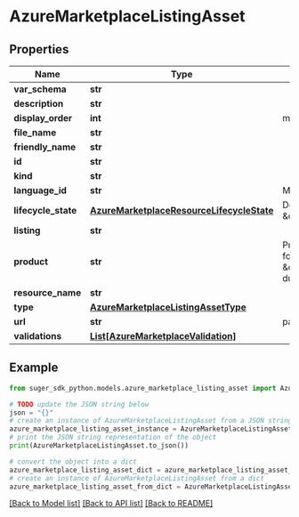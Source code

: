 # AzureMarketplaceListingAsset


## Properties

Name | Type | Description | Notes
------------ | ------------- | ------------- | -------------
**var_schema** | **str** |  | [optional] 
**description** | **str** |  | [optional] 
**display_order** | **int** | minimum: 0 | [optional] 
**file_name** | **str** |  | [optional] 
**friendly_name** | **str** |  | [optional] 
**id** | **str** |  | [optional] 
**kind** | **str** |  | [optional] 
**language_id** | **str** | Max string length is 10. | [optional] 
**lifecycle_state** | [**AzureMarketplaceResourceLifecycleState**](AzureMarketplaceResourceLifecycleState.md) | Default value is \&quot;generallyAvailable\&quot;. | [optional] 
**listing** | **str** |  | [optional] 
**product** | **str** | Product resource name, in format of \&quot;product/product-durable-id\&quot; | [optional] 
**resource_name** | **str** |  | [optional] 
**type** | [**AzureMarketplaceListingAssetType**](AzureMarketplaceListingAssetType.md) |  | [optional] 
**url** | **str** | pattern: \&quot;^https?://\&quot; | [optional] 
**validations** | [**List[AzureMarketplaceValidation]**](AzureMarketplaceValidation.md) |  | [optional] 

## Example

```python
from suger_sdk_python.models.azure_marketplace_listing_asset import AzureMarketplaceListingAsset

# TODO update the JSON string below
json = "{}"
# create an instance of AzureMarketplaceListingAsset from a JSON string
azure_marketplace_listing_asset_instance = AzureMarketplaceListingAsset.from_json(json)
# print the JSON string representation of the object
print(AzureMarketplaceListingAsset.to_json())

# convert the object into a dict
azure_marketplace_listing_asset_dict = azure_marketplace_listing_asset_instance.to_dict()
# create an instance of AzureMarketplaceListingAsset from a dict
azure_marketplace_listing_asset_from_dict = AzureMarketplaceListingAsset.from_dict(azure_marketplace_listing_asset_dict)
```
[[Back to Model list]](../README.md#documentation-for-models) [[Back to API list]](../README.md#documentation-for-api-endpoints) [[Back to README]](../README.md)


